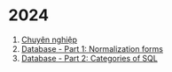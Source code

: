 # 2024

1. [Chuyên nghiệp](./20240125_professional-working.md)
2. [Database - Part 1: Normalization forms](./20240226_database-part-1-normalization-forms.md)
3. [Database - Part 2: Categories of SQL](./20240226_database-part-2-categories-of-SQL.md)
